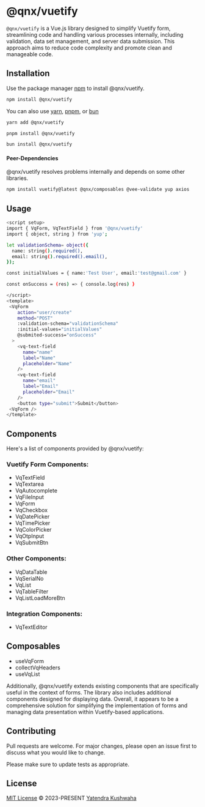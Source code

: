 # @qnx/vuetify

`@qnx/vuetify` is a Vue.js library designed to simplify Vuetify form, streamlining code and handling various processes internally, including validation, data set management, and server data submission. This approach aims to reduce code complexity and promote clean and manageable code.

## Installation

Use the package manager [npm](https://www.npmjs.com/) to install @qnx/vuetify.

```bash
npm install @qnx/vuetify
```

You can also use [yarn](https://yarnpkg.com/), [pnpm](https://pnpm.io/), or [bun](https://bun.sh/)

```bash
yarn add @qnx/vuetify
```

```bash
pnpm install @qnx/vuetify
```

```bash
bun install @qnx/vuetify
```

#### Peer-Dependencies

@qnx/vuetify resolves problems internally and depends on some other libraries.

```bash
npm install vuetify@latest @qnx/composables @vee-validate yup axios
```

## Usage

```bash
<script setup>
import { VqForm, VqTextField } from '@qnx/vuetify'
import { object, string } from 'yup';

let validationSchema= object({
  name: string().required(),
  email: string().required().email(),
});

const initialValues = { name:'Test User', email:'test@gmail.com' }

const onSuccess = (res) => { console.log(res) }

</script>
<template>
 <VqForm
    action="user/create"
    method="POST"
    :validation-schema="validationSchema"
    :initial-values="initialValues"
    @submited-success="onSuccess"
  >
    <vq-text-field
      name="name"
      label="Name"
      placeholder="Name"
    />
    <vq-text-field
      name="email"
      label="Email"
      placeholder="Email"
    />
    <button type="submit">Submit</button>
 <VqForm />
</template>
```

## Components

Here's a list of components provided by @qnx/vuetify:

### Vuetify Form Components:

-   VqTextField
-   VqTextarea
-   VqAutocomplete
-   VqFileInput
-   VqForm
-   VqCheckbox
-   VqDatePicker
-   VqTimePicker
-   VqColorPicker
-   VqOtpInput
-   VqSubmitBtn

### Other Components:

-   VqDataTable
-   VqSerialNo
-   VqList
-   VqTableFilter
-   VqListLoadMoreBtn

### Integration Components:

-   VqTextEditor

## Composables

-   useVqForm
-   collectVqHeaders
-   useVqList

Additionally, @qnx/vuetify extends existing components that are specifically useful in the context of forms. The library also includes additional components designed for displaying data. Overall, it appears to be a comprehensive solution for simplifying the implementation of forms and managing data presentation within Vuetify-based applications.

## Contributing

Pull requests are welcome. For major changes, please open an issue first to discuss what you would like to change.

Please make sure to update tests as appropriate.

## License

[MIT License](https://github.com/yatendra121/vq-vuetify/blob/main/LICENSE.md) © 2023-PRESENT [Yatendra Kushwaha](https://github.com/yatendra121)
